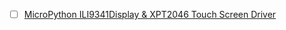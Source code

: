 

- [ ] [MicroPython ILI9341Display & XPT2046 Touch Screen Driver](https://github.com/rdagger/micropython-ili9341)
